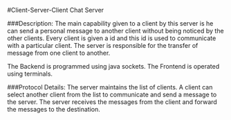 #Client-Server-Client Chat Server

###Description:
The main capability given to a client by this server is he can send a personal message to another client without being noticed by the other clients. Every client is given a id and this id is used to communicate with a particular client. The server is responsible for the transfer of message from one client to another.

The Backend is programmed using java sockets. The Frontend is operated using terminals.

###Protocol Details:
The server maintains the list of clients. A client can select another client from the list to communicate and send a message to the server. The server receives the messages from the client and forward the messages to the destination.
